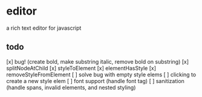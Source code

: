 # editor

a rich text editor for javascript

## todo

[x] bug! (create bold, make substring italic, remove bold on substring)
[x] splitNodeAtChild
[x] styleToElement
[x] elementHasStyle
[x] removeStyleFromElement
[ ] solve bug with empty style elems
[ ] clicking to create a new style elem
[ ] font support (handle font tag)
[ ] sanitization (handle spans, invalid elements, and nested styling)